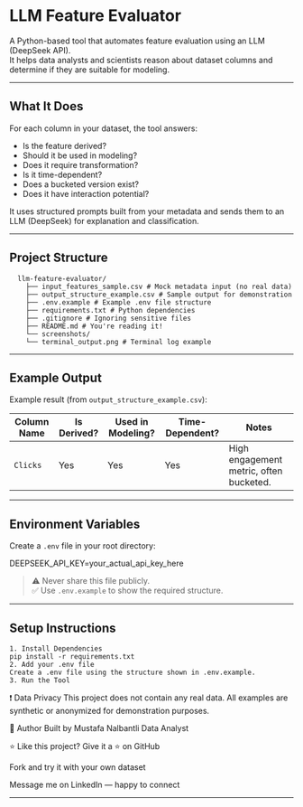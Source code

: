 # LLM Feature Evaluator

A Python-based tool that automates feature evaluation using an LLM (DeepSeek API).  
It helps data analysts and scientists reason about dataset columns and determine if they are suitable for modeling.

---

## What It Does

For each column in your dataset, the tool answers:
- Is the feature derived?
- Should it be used in modeling?
- Does it require transformation?
- Is it time-dependent?
- Does a bucketed version exist?
- Does it have interaction potential?

It uses structured prompts built from your metadata and sends them to an LLM (DeepSeek) for explanation and classification.

---

## Project Structure
```
  llm-feature-evaluator/
    ├── input_features_sample.csv # Mock metadata input (no real data)
    ├── output_structure_example.csv # Sample output for demonstration
    ├── .env.example # Example .env file structure
    ├── requirements.txt # Python dependencies
    ├── .gitignore # Ignoring sensitive files
    ├── README.md # You're reading it!
    └── screenshots/
    └── terminal_output.png # Terminal log example
```
---

## Example Output

Example result (from `output_structure_example.csv`):

| Column Name     | Is Derived? | Used in Modeling? | Time-Dependent? | Notes                                     |
|----------------|-------------|-------------------|------------------|-------------------------------------------|
| `Clicks`       | Yes         | Yes               | Yes              | High engagement metric, often bucketed.   |

---

## Environment Variables

Create a `.env` file in your root directory:

DEEPSEEK_API_KEY=your_actual_api_key_here

> ⚠️ Never share this file publicly.  
> ✅ Use `.env.example` to show the required structure.

---

## Setup Instructions

```
1. Install Dependencies
pip install -r requirements.txt
2. Add your .env file
Create a .env file using the structure shown in .env.example.
3. Run the Tool
```
❗ Data Privacy
This project does not contain any real data.
All examples are synthetic or anonymized for demonstration purposes.

👋 Author
Built by Mustafa Nalbantli
Data Analyst

⭐️ Like this project?
Give it a ⭐ on GitHub

Fork and try it with your own dataset

Message me on LinkedIn — happy to connect

---







